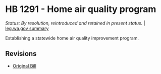 # HB 1291 - Home air quality program
*Status: By resolution, reintroduced and retained in present status.* | [leg.wa.gov summary](https://app.leg.wa.gov/billsummary?BillNumber=1291&Year=2021)

Establishing a statewide home air quality improvement program.

## Revisions
* [Original Bill](1/)
